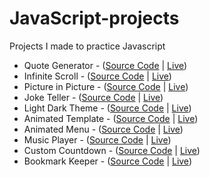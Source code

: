 # JavaScript-projects
Projects I made to practice Javascript

- Quote Generator - ([Source Code](https://github.com/MadsAkselsen/quote-generator/tree/master) | [Live](https://madsakselsen.github.io/quote-generator/))
- Infinite Scroll - ([Source Code](https://github.com/MadsAkselsen/Infinity-Scroll/tree/master) | [Live](https://madsakselsen.github.io/Infinity-Scroll/))
- Picture in Picture - ([Source Code](https://github.com/MadsAkselsen/picture-in-picture/tree/master) | [Live](https://madsakselsen.github.io/picture-in-picture/))
- Joke Teller - ([Source Code](https://github.com/MadsAkselsen/joke-teller/tree/master) | [Live](https://madsakselsen.github.io/joke-teller/))
- Light Dark Theme - ([Source Code](https://github.com/MadsAkselsen/light-dark-mode) | [Live](https://madsakselsen.github.io/light-dark-mode/))
- Animated Template - ([Source Code](https://github.com/MadsAkselsen/animated-template) | [Live](https://madsakselsen.github.io/animated-template/))
- Animated Menu - ([Source Code](https://github.com/MadsAkselsen/navigation-nation) | [Live](https://madsakselsen.github.io/navigation-nation/))
- Music Player - ([Source Code](https://github.com/MadsAkselsen/music-player) | [Live](https://madsakselsen.github.io/music-player/))
- Custom Countdown - ([Source Code](https://github.com/MadsAkselsen/custom-countdown) | [Live](https://madsakselsen.github.io/custom-countdown/))
- Bookmark Keeper - ([Source Code](https://github.com/MadsAkselsen/bookmark-keeper) | [Live](https://madsakselsen.github.io/bookmark-keeper/))

